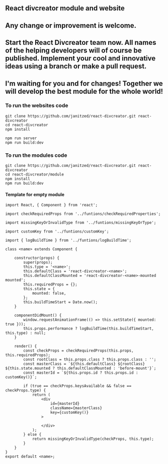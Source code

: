 ## **React divcreator** module and website

## Any change or improvement is welcome. 
## Start the React Divcreator team now. All names of the helping developers will of course be published. Implement your cool and innovative ideas using a branch or make a pull request. 

## I'm waiting for you and for changes! Together we will develop the best module for the whole world!

### To run the websites code

    git clone https://github.com/janitzed/react-divcreator.git react-divcreator
    cd react-divcreator
    npm install

    npm run server
    npm run build:dev

### To run the modules code

    git clone https://github.com/janitzed/react-divcreator.git react-divcreator
    cd react-divcreator/module
    npm install
    npm run build:dev

#### Template for empty module

    import React, { Component } from 'react';

    import checkRequiredProps from '../funtions/checkRequiredProperties';

    import missingKeyOrInvalidType from '../funtions/missingKeyOrType';

    import customKey from '../funtions/customKey';

    import { logBuildTime } from '../funtions/logBuildTime';

    class <name> extends Component {

        constructor(props) {
            super(props);
            this.type = '<name>';
            this.defaultClass = 'react-divcreator-<name>';
            this.defaultClassMounted = 'react-divcreator-<name>-mounted mounted';
            this.requiredProps = {};
            this.state = {
                mounted: false,
            };
            this.buildTimeStart = Date.now();
        }

        componentDidMount() {
            window.requestAnimationFrame(() => this.setState({ mounted: true }));
            this.props.performance ? logBuildTime(this.buildTimeStart, this.type) : null;
        }

        render() {
            const checkProps = checkRequiredProps(this.props, this.requiredProps);
            const rootClass = this.props.class ? this.props.class : '';
            const masterClass = `${this.defaultClass} ${rootClass} ${this.state.mounted ? this.defaultClassMounted : 'before-mount'}`;
            const masterId = `${this.props.id ? this.props.id : customKey()}`;

            if (true == checkProps.keysAvailable && false == checkProps.type) {
                return (
                    <div
                        id={masterId}
                        className={masterClass}
                        key={customKey()}
                    >
                        
                    </div>
                );
            } else {
                return missingKeyOrInvalidType(checkProps, this.type);
            }
        }
    }
    export default <name>;